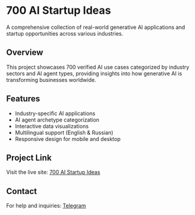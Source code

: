 
# 700 AI Startup Ideas

A comprehensive collection of real-world generative AI applications and startup opportunities across various industries.

## Overview

This project showcases 700 verified AI use cases categorized by industry sectors and AI agent types, providing insights into how generative AI is transforming businesses worldwide.

## Features

- Industry-specific AI applications
- AI agent archetype categorization
- Interactive data visualizations
- Multilingual support (English & Russian)
- Responsive design for mobile and desktop

## Project Link

Visit the live site: [700 AI Startup Ideas](https://lfgsyndicate.github.io/700-ai-startup-ideas/)

## Contact

For help and inquiries: [Telegram](https://t.me/ruhunt)
